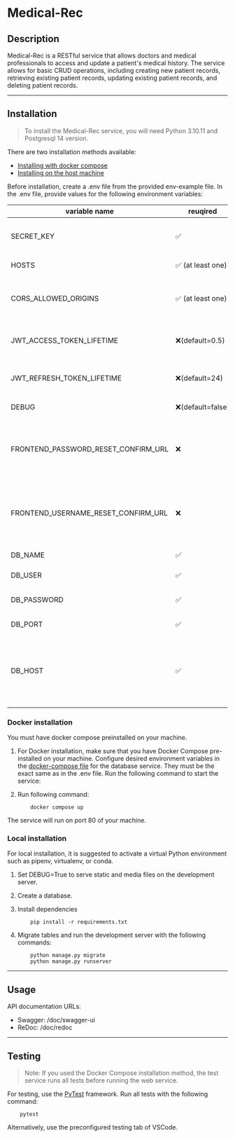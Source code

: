 # Medical-Rec

## Description

Medical-Rec is a RESTful service that allows doctors and medical professionals to access and update a patient's medical history. The service allows for basic CRUD operations, including creating new patient records, retrieving existing patient records, updating existing patient records, and deleting patient records.

---
## Installation

> To install the Medical-Rec service, you will need Python 3.10.11 and Postgresql 14 version.

There are two installation methods available:
- [Installing with docker compose](#docker-installation)
- [Installing on the host machine](#local-installation)

Before installation, create a .env file from the provided env-example file. In the .env file, provide values for the following environment variables:

|variable name|reuqired|description|
|---|---|---|
|SECRET_KEY|✅|secret key for the Django application|
|HOSTS|✅ (at least one)|hosts to serve api|
|CORS_ALLOWED_ORIGINS|✅ (at least one)|allowed cross origins for resourse sharing|
|JWT_ACCESS_TOKEN_LIFETIME|❌(default=0.5)|life time of access json web token in hours|
|JWT_REFRESH_TOKEN_LIFETIME|❌(default=24)|life time of access json web token in hours|
|DEBUG|❌(default=false)|debugging mode|
|FRONTEND_PASSWORD_RESET_CONFIRM_URL|❌|password reset confirmation url of frontend to send on email|
|FRONTEND_USERNAME_RESET_CONFIRM_URL|❌|username reset confirmation url of frontend to send on email|
|DB_NAME|✅|database name|
|DB_USER|✅|database user|
|DB_PASSWORD|✅|password of database user|
|DB_PORT|✅|database port|
|DB_HOST|✅|database host (do not change if you are using docker installation method)|


### Docker installation

You must have docker compose preinstalled on your machine.
1. For Docker installation, make sure that you have Docker Compose pre-installed on your machine. Configure desired environment variables in the [docker-compose file](https://github.com/RDonii/medical-rec/blob/0078bb2decdfb50f01d8a19229228cbefb92edef/docker-compose.yml#L6) for the database service. They must be the exact same as in the .env file. Run the following command to start the service:

2. Run following command:
    ```
        docker compose up
    ```
The service will run on port 80 of your machine.

### Local installation

For local installation, it is suggested to activate a virtual Python environment such as pipenv, virtualenv, or conda.
1. Set DEBUG=True to serve static and media files on the development server.

2. Create a database.

3. Install dependencies

    ```
        pip install -r requirements.txt
    ```

4. Migrate tables and run the development server with the following commands:

    ```
        python manage.py migrate
        python manage.py runserver
    ```
---
## Usage

API documentation URLs:
- Swagger: /doc/swagger-ui
- ReDoc: /doc/redoc

---
## Testing

> Note: If you used the Docker Compose installation method, the test service runs all tests before running the web service.

For testing, use the [PyTest](https://docs.pytest.org/en/7.3.x/) framework.
Run all tests with the following command:


        pytest
        

Alternatively, use the preconfigured testing tab of VSCode.
